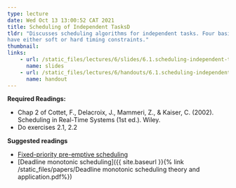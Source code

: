 ```yaml
---
type: lecture
date: Wed Oct 13 13:00:52 CAT 2021
title: Scheduling of Independent TasksD
tldr: "Discusses scheduling algorithms for independent tasks. Four basic algorithms are discussed: rate monotonic, inverse deadline, earliest deadline first, and least laxity first. These algorithms deal with homogeneous sets of tasks, where tasks are either periodic or aperiodic. However, real-time applications often require both types of tasks. In this context, periodic tasks usually have hard timing constraints and are scheduled with one of the four basic algorithms. Aperiodic tasks
have either soft or hard timing constraints."
thumbnail: 
links: 
    - url: /static_files/lectures/6/slides/6.1.scheduling-independent-tasks.pdf
      name: slides
    - url: /static_files/lectures/6/handouts/6.1.scheduling-independent-tasks.pdf
      name: handout
---
```


**Required Readings:**
- Chap 2 of Cottet, F., Delacroix, J., Mammeri, Z., & Kaiser, C. (2002). Scheduling in Real-Time Systems (1st ed.). Wiley.
- Do exercises 2.1, 2.2

**Suggested readings**
- [Fixed-priority pre-emptive scheduling](https://en.wikipedia.org/wiki/Fixed-priority_pre-emptive_scheduling)
- [Deadline monotonic scheduling]({{ site.baseurl }}{% link /static_files/papers/Deadline monotonic scheduling theory and application.pdf%})